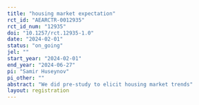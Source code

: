 ```yaml
---
title: "housing market expectation"
rct_id: "AEARCTR-0012935"
rct_id_num: "12935"
doi: "10.1257/rct.12935-1.0"
date: "2024-02-01"
status: "on_going"
jel: ""
start_year: "2024-02-01"
end_year: "2024-06-27"
pi: "Samir Huseynov"
pi_other: ""
abstract: "We did pre-study to elicit housing market trends"
layout: registration
---
```


